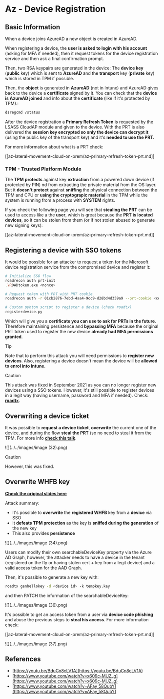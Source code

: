 # Az - Device Registration

## Basic Information

When a device joins AzureAD a new object is created in AzureAD.

When registering a device, the **user is asked to login with his account** (asking for MFA if needed), then it request tokens for the device registration service and then ask a final confirmation prompt.

Then, two RSA keypairs are generated in the device: The **device key** (**public** key) which is sent to **AzureAD** and the **transport** key (**private** key) which is stored in TPM if possible.

Then, the **object** is generated in **AzureAD** (not in Intune) and AzureAD gives back to the device a **certificate** signed by it. You can check that the **device is AzureAD joined** and info about the **certificate** (like if it's protected by TPM).:

```bash
dsregcmd /status
```

After the device registration a **Primary Refresh Token** is requested by the LSASS CloudAP module and given to the device. With the PRT is also delivered the **session key encrypted so only the device can decrypt it** (using the public key of the transport key) and it's **needed to use the PRT.**

For more information about what is a PRT check:

[[az-lateral-movement-cloud-on-prem/az-primary-refresh-token-prt.md]]

### TPM - Trusted Platform Module

The **TPM** **protects** against key **extraction** from a powered down device (if protected by PIN) nd from extracting the private material from the OS layer.\
But it **doesn't protect** against **sniffing** the physical connection between the TPM and CPU or **using the cryptograpic material** in the TPM while the system is running from a process with **SYSTEM** rights.

If you check the following page you will see that **stealing the PRT** can be used to access like a the **user**, which is great because the **PRT is located devices**, so it can be stolen from them (or if not stolen abused to generate new signing keys):

[[az-lateral-movement-cloud-on-prem/az-primary-refresh-token-prt.md]]

## Registering a device with SSO tokens

It would be possible for an attacker to request a token for the Microsoft device registration service from the compromised device and register it:

```bash
# Initialize SSO flow
roadrecon auth prt-init
.\ROADtoken.exe <nonce>

# Request token with PRT with PRT cookie
roadrecon auth -r 01cb2876-7ebd-4aa4-9cc9-d28bd4d359a9 --prt-cookie <cookie>

# Custom pyhton script to register a device (check roadtx)
registerdevice.py
```

Which will give you a **certificate you can use to ask for PRTs in the future**. Therefore maintaining persistence and **bypassing MFA** because the original PRT token used to register the new device **already had MFA permissions granted**.

> [!TIP]
> Note that to perform this attack you will need permissions to **register new devices**. Also, registering a device doesn't mean the device will be **allowed to enrol into Intune**.

> [!CAUTION]
> This attack was fixed in September 2021 as you can no longer register new devices using a SSO tokens. However, it's still possible to register devices in a legit way (having username, password and MFA if needed). Check: [**roadtx**](https://github.com/carlospolop/hacktricks-cloud/blob/master/pentesting-cloud/azure-security/az-lateral-movement-cloud-on-prem/az-roadtx-authentication.md).

## Overwriting a device ticket

It was possible to **request a device ticket**, **overwrite** the current one of the device, and during the flow **steal the PRT** (so no need to steal it from the TPM. For more info [**check this talk**](https://youtu.be/BduCn8cLV1A).

![](../../images/image (32).png)

> [!CAUTION]
> However, this was fixed.

## Overwrite WHFB key

[**Check the original slides here**](https://dirkjanm.io/assets/raw/Windows%20Hello%20from%20the%20other%20side_nsec_v1.0.pdf)

Attack summary:

- It's possible to **overwrite** the **registered WHFB** key from a **device** via SSO
- It **defeats TPM protection** as the key is **sniffed during the generation** of the new key
- This also provides **persistence**

![](../../images/image (34).png)

Users can modify their own searchableDeviceKey property via the Azure AD Graph, however, the attacker needs to have a device in the tenant (registered on the fly or having stolen cert + key from a legit device) and a valid access token for the AAD Graph.

Then, it's possible to generate a new key with:

```bash
roadtx genhellokey -d <device id> -k tempkey.key
```

and then PATCH the information of the searchableDeviceKey:

![](../../images/image (36).png)

It's possible to get an access token from a user via **device code phishing** and abuse the previous steps to **steal his access**. For more information check:

[[az-lateral-movement-cloud-on-prem/az-primary-refresh-token-prt.md]]

![](../../images/image (37).png)

## References

- [https://youtu.be/BduCn8cLV1A](https://youtu.be/BduCn8cLV1A)
- [https://www.youtube.com/watch?v=x609c-MUZ_g](https://www.youtube.com/watch?v=x609c-MUZ_g)
- [https://www.youtube.com/watch?v=AFay_58QubY](https://www.youtube.com/watch?v=AFay_58QubY)

